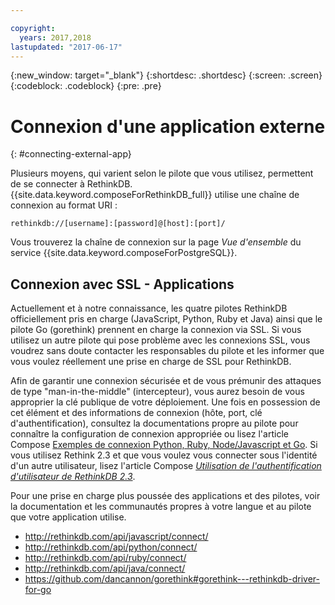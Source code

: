 ```yaml
---

copyright:
  years: 2017,2018
lastupdated: "2017-06-17"
---
```


{:new_window: target="_blank"}
{:shortdesc: .shortdesc}
{:screen: .screen}
{:codeblock: .codeblock}
{:pre: .pre}

# Connexion d'une application externe
{: #connecting-external-app}

Plusieurs moyens, qui varient selon le pilote que vous utilisez, permettent de se connecter à RethinkDB. {{site.data.keyword.composeForRethinkDB_full}} utilise une chaîne de connexion au format URI :

```
rethinkdb://[username]:[password]@[host]:[port]/
```

Vous trouverez la chaîne de connexion sur la page *Vue d'ensemble* du service {{site.data.keyword.composeForPostgreSQL}}.

## Connexion avec SSL - Applications

Actuellement et à notre connaissance, les quatre pilotes RethinkDB officiellement pris en charge (JavaScript, Python, Ruby et Java) ainsi que le pilote Go (gorethink) prennent en charge la connexion via SSL. Si vous utilisez un autre pilote qui pose problème avec les connexions SSL, vous voudrez sans doute contacter les responsables du pilote et les informer que vous voulez réellement une prise en charge de SSL pour RethinkDB.

Afin de garantir une connexion sécurisée et de vous prémunir des attaques de type "man-in-the-middle" (intercepteur), vous aurez besoin de vous approprier la clé publique de votre déploiement. Une fois en possession de cet élément et des informations de connexion (hôte, port, clé d'authentification), consultez la documentations propre au pilote pour connaître la configuration de connexion appropriée ou lisez l'article Compose [Exemples de connexion Python, Ruby, Node/Javascript et Go](https://www.compose.io/articles/rethinkdb-and-ssl-think-secure/). Si vous utilisez Rethink 2.3 et que vous voulez vous connecter sous l'identité d'un autre utilisateur, lisez l'article Compose *[Utilisation de l'authentification d'utilisateur de RethinkDB 2.3](https://compose.io/articles/using-rethinkdb-2-3s-user-authentication/)*.

Pour une prise en charge plus poussée des applications et des pilotes, voir la documentation et les communautés propres à votre langue et au pilote que votre application utilise.

- http://rethinkdb.com/api/javascript/connect/
- http://rethinkdb.com/api/python/connect/
- http://rethinkdb.com/api/ruby/connect/
- http://rethinkdb.com/api/java/connect/
- https://github.com/dancannon/gorethink#gorethink---rethinkdb-driver-for-go
